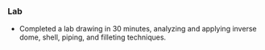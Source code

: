 
### **Lab**  
- Completed a lab drawing in 30 minutes, analyzing and applying inverse dome, shell, piping, and filleting techniques.  

